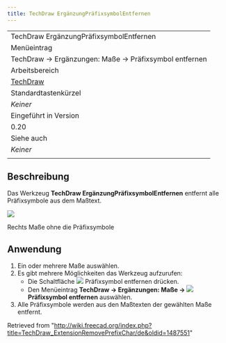 ```yaml
---
title: TechDraw ErgänzungPräfixsymbolEntfernen
---
```


|                                                            |
| ---------------------------------------------------------- |
| TechDraw ErgänzungPräfixsymbolEntfernen                    |
| Menüeintrag                                                |
| TechDraw → Ergänzungen: Maße → Präfixsymbol entfernen      |
| Arbeitsbereich                                             |
| [TechDraw](/TechDraw_Workbench/de "TechDraw Workbench/de") |
| Standardtastenkürzel                                       |
| _Keiner_                                                   |
| Eingeführt in Version                                      |
| 0.20                                                       |
| Siehe auch                                                 |
| _Keiner_                                                   |
|                                                            |

## Beschreibung

Das Werkzeug **TechDraw ErgänzungPräfixsymbolEntfernen** entfernt alle Präfixsymbole aus dem Maßtext.

![](/images/TechDraw_ExtensionRemovePrefixCharExample.png)

Rechts Maße ohne die Präfixsymbole

## Anwendung

1. Ein oder mehrere Maße auswählen.
2. Es gibt mehrere Möglichkeiten das Werkzeug aufzurufen:
   - Die Schaltfläche ![](/images/TechDraw_ExtensionRemovePrefixChar.svg) Präfixsymbol entfernen drücken.
   - Den Menüeintrag **TechDraw → Ergänzungen: Maße → ![](/images/TechDraw_ExtensionRemovePrefixChar.svg) Präfixsymbol entfernen** auswählen.
3. Alle Präfixsymbole werden aus den Maßtexten der gewählten Maße entfernt.

Retrieved from "<http://wiki.freecad.org/index.php?title=TechDraw_ExtensionRemovePrefixChar/de&oldid=1487551>"
